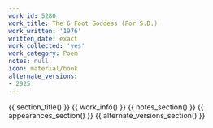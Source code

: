 ```yaml
---
work_id: 5280
work_title: The 6 Foot Goddess (For S.D.)
work_written: '1976'
written_date: exact
work_collected: 'yes'
work_category: Poem
notes: null
icon: material/book
alternate_versions:
- 2925
---
```


{{ section_title() }}
{{ work_info() }}
{{ notes_section() }}
{{ appearances_section() }}
{{ alternate_versions_section() }}
